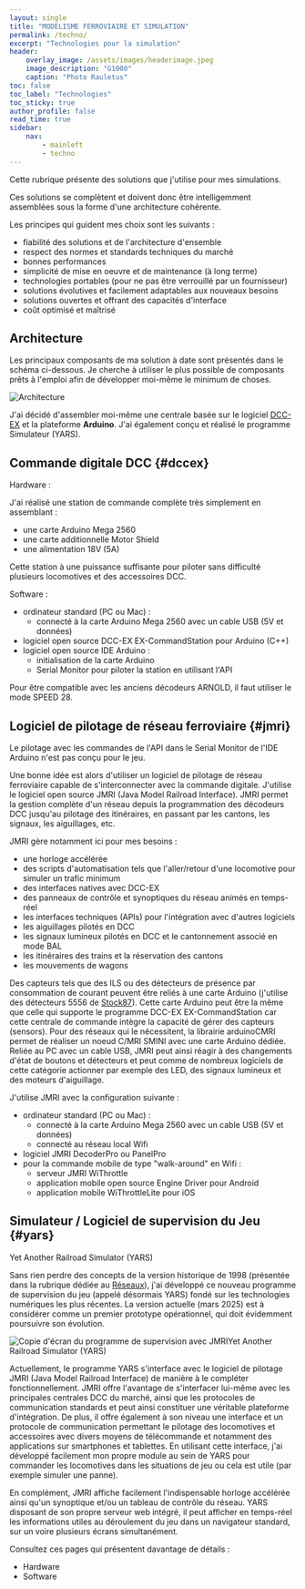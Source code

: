 ```yaml
---
layout: single
title: "MODELISME FERROVIAIRE ET SIMULATION"
permalink: /techno/
excerpt: "Technologies pour la simulation"
header:
    overlay_image: /assets/images/headerimage.jpeg
    image_description: "G1000"
    caption: "Photo Rauletus"
toc: false
toc_label: "Technologies"
toc_sticky: true
author_profile: false
read_time: true
sidebar:
    nav:
        - mainleft
        - techno
---
```


Cette rubrique présente des solutions que j'utilise pour mes simulations.

Ces solutions se complètent et doivent donc être intelligemment assemblées sous la forme d'une architecture cohérente.

Les principes qui guident mes choix sont les suivants :
* fiabilité des solutions et de l'architecture d'ensemble
* respect des normes et standards techniques du marché
* bonnes performances
* simplicité de mise en oeuvre et de maintenance (à long terme)
* technologies portables (pour ne pas être verrouillé par un fournisseur)
* solutions évolutives et facilement adaptables aux nouveaux besoins
* solutions ouvertes et offrant des capacités d'interface
* coût optimisé et maîtrisé

Architecture
------------

Les principaux composants de ma solution à date sont présentés dans le schéma ci-dessous.
Je cherche à utiliser le plus possible de composants prêts à l'emploi afin de développer moi-même le minimum de choses.

![Architecture](../images/architecture_globale.jpg)

J'ai décidé d'assembler moi-même une centrale basée sur le logiciel [DCC-EX](https://dcc-ex.com) et la plateforme **Arduino**.
J'ai également conçu et réalisé le programme Simulateur (YARS).

## Commande digitale DCC {#dccex}

Hardware :

J'ai réalisé une station de commande complète très simplement en assemblant :
* une carte Arduino Mega 2560
* une carte additionnelle Motor Shield
* une alimentation 18V (5A)

Cette station à une puissance suffisante pour piloter sans difficulté plusieurs locomotives et des accessoires DCC.

Software :

* ordinateur standard (PC ou Mac) :
    * connecté à la carte Arduino Mega 2560 avec un cable USB (5V et données)
* logiciel open source DCC-EX EX-CommandStation pour Arduino (C++)
* logiciel open source IDE Arduino :
    * initialisation de la carte Arduino
    * Serial Monitor pour piloter la station en utilisant l'API

Pour être compatible avec les anciens décodeurs ARNOLD, il faut utiliser le mode SPEED 28.

## Logiciel de pilotage de réseau ferroviaire {#jmri}

Le pilotage avec les commandes de l'API dans le Serial Monitor de l'IDE Arduino n'est pas conçu pour le jeu.

Une bonne idée est alors d'utiliser un logiciel de pilotage de réseau ferroviaire capable de s'interconnecter avec la commande digitale.
J'utilise le logiciel open source JMRI (Java Model Railroad Interface).
JMRI permet la gestion complète d'un réseau depuis la programmation des décodeurs DCC jusqu'au pilotage des itinéraires, en passant par les cantons, les signaux, les aiguillages, etc.

JMRI gère notamment ici pour mes besoins :
* une horloge accélérée
* des scripts d'automatisation tels que l'aller/retour d'une locomotive pour simuler un trafic minimum
* des interfaces natives avec DCC-EX
* des panneaux de contrôle et synoptiques du réseau animés en temps-réel
* les interfaces techniques (APIs) pour l'intégration avec d'autres logiciels
* les aiguillages pilotés en DCC
* les signaux lumineux pilotés en DCC et le cantonnement associé en mode BAL
* les itinéraires des trains et la réservation des cantons
* les mouvements de wagons

Des capteurs tels que des ILS ou des détecteurs de présence par consommation de courant peuvent être reliés à une carte Arduino (j'utilise des détecteurs 5556 de [Stock87](https://www.stock87.fr)). Cette carte Arduino peut être la même que celle qui supporte le programme DCC-EX EX-CommandStation car cette centrale de commande intègre la capacité de gérer des capteurs (sensors).
Pour des réseaux qui le nécessitent, la librairie arduinoCMRI permet de réaliser un noeud C/MRI SMINI avec une carte Arduino dédiée.
Reliée au PC avec un cable USB, JMRI peut ainsi réagir à des changements d'état de boutons et détecteurs et peut comme de nombreux logiciels de cette catégorie actionner par exemple des LED, des signaux lumineux et des moteurs d'aiguillage.

J'utilise JMRI avec la configuration suivante :
* ordinateur standard (PC ou Mac) :
    * connecté à la carte Arduino Mega 2560 avec un cable USB (5V et données)
    * connecté au réseau local Wifi
* logiciel JMRI DecoderPro ou PanelPro
* pour la commande mobile de type "walk-around" en Wifi :
    * serveur JMRI WiThrottle
    * application mobile open source Engine Driver pour Android
    * application mobile WiThrottleLite pour iOS 

## Simulateur / Logiciel de supervision du Jeu {#yars}

Yet Another Railroad Simulator (YARS)

Sans rien perdre des concepts de la version historique de 1998 (présentée dans la rubrique dédiée au [Réseaux](/reseau.md)), j'ai développé ce nouveau programme de supervision du jeu (appelé désormais YARS) fondé sur les technologies numériques les plus récentes. La version actuelle (mars 2025) est à considérer comme un premier prototype opérationnel, qui doit évidemment poursuivre son évolution.

![Copie d'écran du programme de supervision avec JMRI](../images/yars.png)Yet Another Railroad Simulator (YARS)

Actuellement, le programme YARS s'interface avec le logiciel de pilotage JMRI (Java Model Railroad Interface) de manière à le compléter fonctionnellement.
JMRI offre l'avantage de s'interfacer lui-même avec les principales centrales DCC du marché, ainsi que les protocoles de communication standards et peut ainsi constituer une véritable plateforme d'intégration. 
De plus, il offre également à son niveau une interface et un protocole de communication permettant le pilotage des locomotives et accessoires avec divers moyens de télécommande et notamment des applications sur smartphones et tablettes.
En utilisant cette interface, j'ai développé facilement mon propre module au sein de YARS pour commander les locomotives dans les situations de jeu ou cela est utile (par exemple simuler une panne).

En complément, JMRI affiche facilement l'indispensable horloge accélérée ainsi qu'un synoptique et/ou un tableau de contrôle du réseau.
YARS disposant de son propre serveur web intégré, il peut afficher en temps-réel les informations utiles au déroulement du jeu dans un navigateur standard, sur un voire plusieurs écrans simultanément.

Consultez ces pages qui présentent davantage de détails :
* Hardware
* Software
